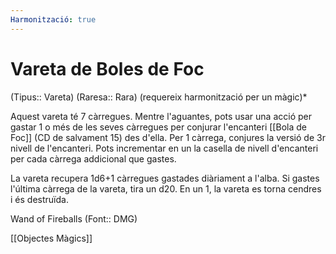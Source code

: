 ```yaml
---
Harmonització: true
---
```

# Vareta de Boles de Foc

(Tipus:: Vareta) (Raresa:: Rara) (requereix harmonització per un màgic)*

Aquest vareta té 7 càrregues. Mentre l'aguantes, pots usar una acció per gastar 1 o més de les seves càrregues per conjurar l'encanteri [[Bola de Foc]] (CD de salvament 15) des d'ella. Per 1 càrrega, conjures la versió de 3r nivell de l'encanteri. Pots incrementar en un la casella de nivell d'encanteri per cada càrrega addicional que gastes.

La vareta recupera 1d6+1 càrregues gastades diàriament a l'alba. Si gastes l'última càrrega de la vareta, tira un d20. En un 1, la vareta es torna cendres i és destruïda.

Wand of Fireballs (Font:: DMG)

[[Objectes Màgics]]
